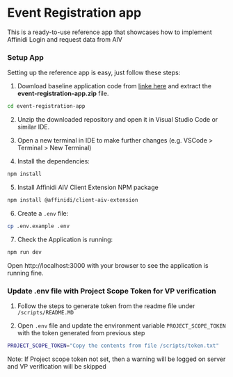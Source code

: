 # Event Registration app

This is a ready-to-use reference app that showcases how to implement Affinidi Login and request data from AIV 

### Setup App

Setting up the reference app is easy, just follow these steps:  
1. Download baseline application code from [linke here](here) and extract the **event-registration-app.zip** file.

```bash
cd event-registration-app
```

2. Unzip the downloaded repository and open it in Visual Studio Code or similar IDE.

3. Open a new terminal in IDE to make further changes (e.g. VSCode > Terminal > New Terminal)

4. Install the dependencies:

```bash
npm install
```

5. Install Affinidi AIV Client Extension NPM package

```bash
npm install @affinidi/client-aiv-extension
```  

6. Create a `.env` file:
```bash
cp .env.example .env
```

7. Check the Application is running:
```bash
npm run dev
```
Open http://localhost:3000 with your browser to see the application is running fine.


### Update .env file with Project Scope Token for VP verification
1. Follow the steps to generate token from the readme file under `/scripts/README.MD`

2. Open `.env` file and update the environment variable `PROJECT_SCOPE_TOKEN` with the token generated from previous step
```bash
PROJECT_SCOPE_TOKEN="Copy the contents from file /scripts/token.txt"
```
Note: If Project scope token not set, then a warning will be logged on server and VP verification will be skipped


